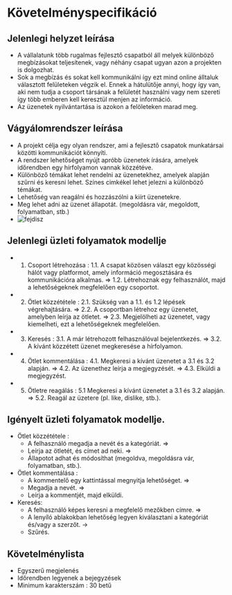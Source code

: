 Követelményspecifikáció
======================

Jelenlegi helyzet leírása
-------------------------
- A vállalatunk több rugalmas fejlesztő csapatból áll melyek különböző megbízásokat teljesítenek, vagy néhány csapat ugyan azon a projekten is dolgozhat. 
- Sok a megbízás és sokat kell kommunikálni így ezt mind online álltaluk választott felületeken végzik el. Ennek a hátulütője annyi, hogy így van, aki nem tudja a csoport társának a felületét használni vagy nem szereti így több emberen kell keresztül menjen az információ.
- Az üzenetek nyilvántartása is azokon a felöleteken marad meg.

Vágyálomrendszer leírása
------------------------
- A projekt célja egy olyan rendszer, ami a fejlesztő csapatok munkatársai közötti kommunikációt könnyíti.
- A rendszer lehetőséget nyújt apróbb üzenetek írására, amelyek időrendben egy hírfolyamon vannak közzétéve.
- Különböző témákat lehet rendelni az üzenetekhez, amelyek alapján szűrni és keresni lehet. Színes cimkékel lehet jelezni a különböző témákat.
- Lehetőség van reagálni és hozzászólni a kiírt üzenetekre. 
- Meg lehet adni az üzenet állapotát. (megoldásra vár, megoldott, folyamatban, stb.)
- ![fejdisz](https://user-images.githubusercontent.com/55513932/133985611-eb844a9e-db1c-4f54-af7b-169b4762519c.png)


Jelenlegi üzleti folyamatok modellje
------------------------------------
- 1. Csoport létrehozása :
  1.1. A csapat közösen választ egy közösségi hálót vagy platformot, amely információ megosztására és kommunikációra alkalmas. =>
  1.2. Létrehoznak egy felhasználót, majd a lehetőségeknek megfelelően egy csoportot. 
  
- 2. Ötlet közzététele :
  2.1. Szükség van a 1.1. és 1.2 lépések végrehajtására. =>
  2.2. A csoportban létrehoz egy üzenetet, amelyben leírja az ötletet. =>
  2.3. Megjelölheti az üzenetet, vagy kiemelheti, ezt a lehetőségeknek megfelelően. 
  
- 3. Keresés :
  3.1. A már létrehozott felhasználóval bejelentkezés. =>
  3.2. A kívánt közzétett üzenet megkeresése a hírfolyamon.
  
- 4. Ötlet kommentálása :
  4.1. Megkeresi a kívánt üzenetet a 3.1 és 3.2 alapján. =>
  4.2. Az üzenethez leírja a megjegyzését. =>
  4.3. Elküldi a megjegyzést.
  
- 5. Ötletre reagálás :
  5.1 Megkeresi a kívánt üzenetet a 3.1 és 3.2 alapján. =>
  5.2. Reagál az üzetere (pl. like, dislike, stb.).

Igényelt üzleti folyamatok modellje.
------------------------------------
- Ötlet közzététele :  
  - A felhasználó megadja a nevét és a kategóriát. =>
  - Leírja az ötletét, és címet ad neki. =>
  - Állapotot adhat és módosíthat (megoldva, megoldásra vár, folyamatban, stb.).
- Ötlet kommentálása : 
  - A kommentelő egy kattintással megnyitja lehetőséget. =>
  - Megadja a nevét. =>
  - Leírja a kommentjét, majd elküldi.
- Keresés:
  - A felhasználó képes keresni a megfelelő mezőkben címre. =>
  - A lenyíló ablakokban lehetőség legyen kiválasztani a kategóriát és/vagy a szerzőt. -> 
  - Szűrés.

Követelménylista
--------------------------------------
- Egyszerű megjelenés
- Időrendben legyenek a bejegyzések
- Minimum karakterszám : 30 betű
